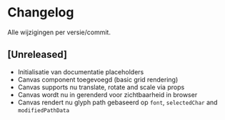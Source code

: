 # Changelog

Alle wijzigingen per versie/commit.

## [Unreleased]

- Initialisatie van documentatie placeholders
- Canvas component toegevoegd (basic grid rendering)
- Canvas supports nu translate, rotate and scale via props
- Canvas wordt nu in <App> gerenderd voor zichtbaarheid in browser
- Canvas rendert nu glyph path gebaseerd op `font`, `selectedChar` and `modifiedPathData`
